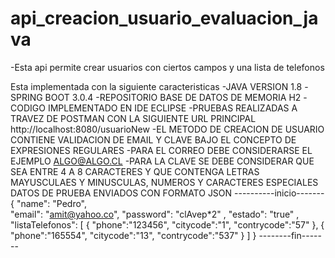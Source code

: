 # api_creacion_usuario_evaluacion_java

-Esta api permite crear usuarios con ciertos campos y una lista de telefonos

Esta implementada con la siguiente caracteristicas 
  -JAVA VERSION 1.8
  -SPRING BOOT 3.0.4
  -REPOSITORIO BASE DE DATOS DE MEMORIA H2
  -CODIGO IMPLEMENTADO EN IDE ECLIPSE
  -PRUEBAS REALIZADAS A TRAVEZ DE POSTMAN CON LA SIGUIENTE URL PRINCIPAL http://localhost:8080/usuarioNew
  -EL METODO DE CREACION DE USUARIO CONTIENE VALIDACION DE EMAIL Y CLAVE BAJO EL CONCEPTO DE EXPRESIONES REGULARES
  -PARA EL CORREO DEBE CONSIDERARSE EL EJEMPLO ALGO@ALGO.CL
  -PARA LA CLAVE SE DEBE CONSIDERAR QUE SEA ENTRE 4 A 8 CARACTERES Y QUE CONTENGA LETRAS MAYUSCULAES Y MINUSCULAS, NUMEROS Y CARACTERES ESPECIALES
  DATOS DE PRUEBA ENVIADOS CON FORMATO JSON
  ----------inicio-------
  {
    "name": "Pedro",  
    "email": "amit@yahoo.co",
    "password": "clAvep*2" ,
    "estado": "true" ,
    "listaTelefonos":
    [
        {
            "phone":"123456",
            "citycode":"1",
            "contrycode":"57"
        },
        {
            "phone":"165554",
            "citycode":"13",
            "contrycode":"537"
        }
    ]
  }
  --------fin-------
